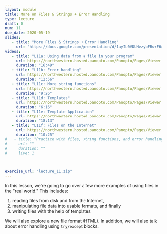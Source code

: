 ```yaml
---
layout: module
title: More on Files & Strings + Error Handling
type: lecture
draft: 0
num: 11
due_date: 2020-05-19
slides: 
   - title: "More Files & Strings + Error Handling"
     url: "https://docs.google.com/presentation/d/1ayIL0VDUHvzybFBwrF64gFA4BOJ5q6SKLm7qY-6WtzM/edit?usp=sharing"
videos:
   - title: "L11a: Using data from a file in your program"
     url: https://northwestern.hosted.panopto.com/Panopto/Pages/Viewer.aspx?id=c1cae01e-9a5d-445e-b399-abbf01241b59
     duration: "16:49"
   - title: "L11b: Error handling"
     url: https://northwestern.hosted.panopto.com/Panopto/Pages/Viewer.aspx?id=6836e9ee-3cdf-4ee6-b44a-abbf0128d9de
     duration: "12:56"
   - title: "L11c: More string functions"
     url: https://northwestern.hosted.panopto.com/Panopto/Pages/Viewer.aspx?id=baaef20e-a134-449c-9095-abbf012c91cf
     duration: "9:26"
   - title: "L11d: Templates"
     url: https://northwestern.hosted.panopto.com/Panopto/Pages/Viewer.aspx?id=49c9ef09-fba1-4e23-bec9-abbf012f6808
     duration: "6:16"
   - title: "L11e: Template Application"
     url: https://northwestern.hosted.panopto.com/Panopto/Pages/Viewer.aspx?id=1ee3b67b-a1b3-49b9-9cd2-abbf01316edc
     duration: "18:13"
   - title: "L11f: Files on the Internet"
     url: https://northwestern.hosted.panopto.com/Panopto/Pages/Viewer.aspx?id=cb72d17f-a93e-466d-b1de-abbf0136b2ee
     duration: "10:25"
#   - title: "Practice with files, string functions, and error handling"
#     url: ""
#     duration: ""
#     live: 1
    


exercise_url: "lecture_11.zip"
---
```


In this lesson, we're going to go over a few more examples of using files in the "real world." This includes:
1. reading files from disk and from the Internet,
2. manipulating file data into usable formats, and finally
3. writing files with the help of templates

We will also explore a new file format (HTML). In addition, we will also talk about error handling using `try/except` blocks.